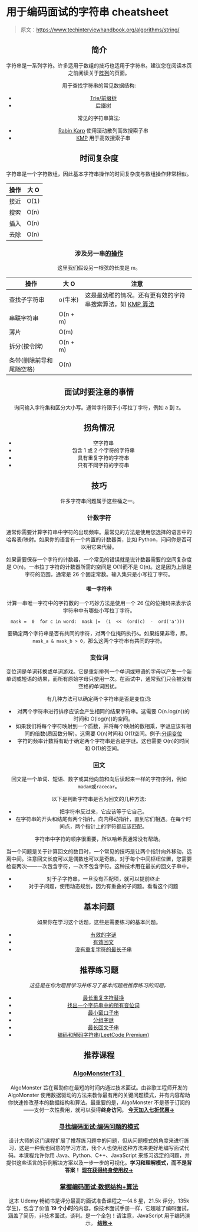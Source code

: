 # 用于编码面试的字符串 cheatsheet

> 原文：<https://www.techinterviewhandbook.org/algorithms/string/>

<header>

## 简介[](#introduction "Direct link to heading")

字符串是一系列字符。许多适用于数组的技巧也适用于字符串。建议您在阅读本页之前阅读关于[阵列](/algorithms/array/)的页面。

用于查找字符串的常见数据结构:

*   [Trie/前缀树](https://en.wikipedia.org/wiki/Trie)
*   [后缀树](https://en.wikipedia.org/wiki/Suffix_tree)

常见的字符串算法:

*   [Rabin Karp](https://en.wikipedia.org/wiki/Rabin%E2%80%93Karp_algorithm) 使用滚动散列高效搜索子串
*   [KMP](https://en.wikipedia.org/wiki/Knuth%E2%80%93Morris%E2%80%93Pratt_algorithm) 用于高效搜索子串

## 时间复杂度[](#time-complexity "Direct link to heading")

字符串是一个字符数组，因此基本字符串操作的时间复杂度与数组操作非常相似。

| 操作 | 大 O |
| --- | --- |
| 接近 | O(1) |
| 搜索 | O(n) |
| 插入 | O(n) |
| 去除 | O(n) |

### 涉及另一串[的操作](#operations-involving-another-string "Direct link to heading")

这里我们假设另一根弦的长度是 m。

| 操作 | 大 O | 注意 |
| --- | --- | --- |
| 查找子字符串 | o(牛米) | 这是最幼稚的情况。还有更有效的字符串搜索算法，如 [KMP 算法](https://en.wikipedia.org/wiki/Knuth%E2%80%93Morris%E2%80%93Pratt_algorithm) |
| 串联字符串 | O(n + m) |  |
| 薄片 | O(m) |  |
| 拆分(按令牌) | O(n + m) |  |
| 条带(删除前导和尾随空格) | O(n) |  |

## 面试时要注意的事情[](#things-to-look-out-for-during-interviews "Direct link to heading")

询问输入字符集和区分大小写。通常字符限于小写拉丁字符，例如 a 到 z。

## 拐角情况[](#corner-cases "Direct link to heading")

*   空字符串
*   包含 1 或 2 个字符的字符串
*   具有重复字符的字符串
*   只有不同字符的字符串

## 技巧[](#techniques "Direct link to heading")

许多字符串问题属于这些桶之一。

### 计数字符[](#counting-characters "Direct link to heading")

通常你需要计算字符串中字符的出现频率。最常见的方法是使用您选择的语言中的哈希表/映射。如果你的语言有一个内置的计数器类，比如 Python，问问你是否可以用它来代替。

如果需要保存一个字符的计数器，一个常见的错误就是说计数器需要的空间复杂度是 O(n)。一串拉丁字符的计数器所需的空间是 O(1)而不是 O(n)。这是因为上限是字符的范围，通常是 26 个固定常数。输入集只是小写拉丁字符。

#### 唯一字符串[](#string-of-unique-characters "Direct link to heading")

计算一串唯一字符中的字符数的一个巧妙方法是使用一个 26 位的位掩码来表示该字符串中有哪些小写拉丁字符。

```
mask =  0  for c in word:  mask |=  (1  <<  (ord(c)  -  ord('a'))) 
```

要确定两个字符串是否有共同的字符，对两个位掩码执行`&`。如果结果非零，即。`mask_a & mask_b > 0`，那么这两个字符串有共同的字符。

### 变位词[](#anagram "Direct link to heading")

变位词是单词转换或单词游戏。它是重新排列一个单词或短语的字母以产生一个新单词或短语的结果，而所有原始字母只使用一次。在面试中，通常我们只会被没有空格的单词困扰。

有几种方法可以确定两个字符串是否是变位词:

*   对两个字符串进行排序应该会产生相同的结果字符串。这需要 O(n.log(n))的时间和 O(log(n))的空间。
*   如果我们将每个字符映射到一个质数，并将每个映射的数相乘，字谜应该有相同的倍数(质因数分解)。这需要 O(n)时间和 O(1)空间。例子:[分组变位](https://leetcode.com/problems/group-anagrams/)
*   字符的频率计数将有助于确定两个字符串是否是字谜。这也需要 O(n)的时间和 O(1)的空间。

### 回文[](#palindrome "Direct link to heading")

回文是一个单词、短语、数字或其他向前和向后读起来一样的字符序列，例如`madam`或`racecar`。

以下是判断字符串是否为回文的几种方法:

*   把字符串反过来，它应该等于它自己。
*   在字符串的开头和结尾有两个指针。向内移动指针，直到它们相遇。在每个时间点，两个指针上的字符都应该匹配。

字符串中字符的顺序很重要，所以哈希表通常没有帮助。

当一个问题是关于计算回文的数目时，一个常见的技巧是让两个指针向外移动，远离中间。注意回文长度可以是偶数也可以是奇数。对于每个中间枢纽位置，您需要检查两次——一次包含字符，一次不包含字符。这种技术用在最长的回文子串中。

*   对于子字符串，一旦没有匹配项，就可以提前终止
*   对于子问题，使用动态规划，因为有重叠的子问题。看看这个问题

## 基本问题[](#essential-questions "Direct link to heading")

如果你在学习这个话题，这些是需要练习的基本问题。

*   [有效的字谜](https://leetcode.com/problems/valid-anagram)
*   [有效回文](https://leetcode.com/problems/valid-palindrome/)
*   [没有重复字符的最长子串](https://leetcode.com/problems/longest-substring-without-repeating-characters/)

## 推荐练习题[](#recommended-practice-questions "Direct link to heading")

*这些是在你为题目学习并练习了基本问题后推荐练习的问题。*

*   [最长重复字符替换](https://leetcode.com/problems/longest-repeating-character-replacement/)
*   [找出一个字符串中的所有变位词](https://leetcode.com/problems/find-all-anagrams-in-a-string)
*   [最小窗口子串](https://leetcode.com/problems/minimum-window-substring/description/)
*   [分组字谜](https://leetcode.com/problems/group-anagrams/)
*   [最长回文子串](https://leetcode.com/problems/longest-palindromic-substring/)
*   [编码和解码字符串(LeetCode Premium)](https://leetcode.com/problems/encode-and-decode-strings/)

## 推荐课程[](#recommended-courses "Direct link to heading")

### [AlgoMonster](https://shareasale.com/r.cfm?b=1873647&u=3114753&m=114505&urllink=&afftrack=)[T3】](#algomonster "Direct link to heading")

AlgoMonster 旨在帮助你在最短的时间内通过技术面试。由谷歌工程师开发的 AlgoMonster 使用数据驱动的方法来教你最有用的关键问题模式，并有内容帮助你快速修改基本的数据结构和算法。最重要的是，AlgoMonster 不是基于订阅的——支付一次性费用，就可以获得**终身访问**。 [**今天加入七折优惠→**](https://shareasale.com/r.cfm?b=1873647&u=3114753&m=114505&urllink=&afftrack=)

### [寻找编码面试:编码问题的模式](https://designgurus.org/link/kJSIoU?url=https%3A%2F%2Fdesigngurus.org%2Fcourse%3Fcourseid%3Dgrokking-the-coding-interview)[](#grokking-the-coding-interview-patterns-for-coding-questions "Direct link to heading")

设计大师的这门课程扩展了推荐练习题中的问题，但从问题模式的角度来进行练习，这是一种我也同意的学习方法，我个人也使用这种方法来更好地编写面试代码。本课程允许你用 Java、Python、C++、JavaScript 来练习选定的问题，并提供这些语言的示例解决方案以及一步一步的可视化。**学习和理解模式，而不是背答案！** [**现在获得终身使用权→**](https://designgurus.org/link/kJSIoU?url=https%3A%2F%2Fdesigngurus.org%2Fcourse%3Fcourseid%3Dgrokking-the-coding-interview)

### [掌握编码面试:数据结构+算法](https://fxo.co/DQpY)[](#master-the-coding-interview-data-structures--algorithms "Direct link to heading")

这本 Udemy 畅销书是评分最高的面试准备课程之一(4.6 星，21.5k 评分，135k 学生)，包含了价值 **19 个小时**的内容。像技术面试手册一样，它超越了编码面试，涵盖了简历，非技术面试，谈判。是一个全包！请注意，JavaScript 用于编码演示。 [**结账→**](https://fxo.co/DQpY)

</header>
